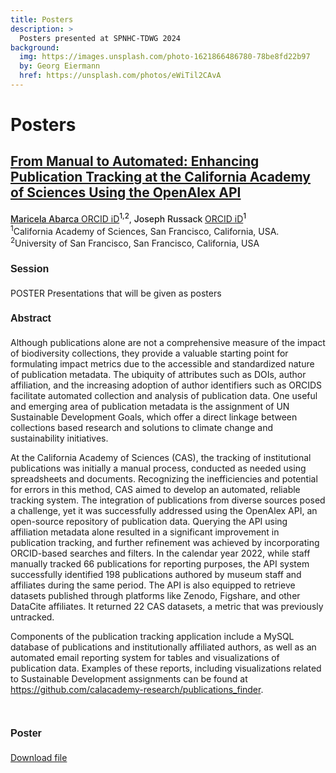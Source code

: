 ```yaml
---
title: Posters
description: >
  Posters presented at SPNHC-TDWG 2024
background:
  img: https://images.unsplash.com/photo-1621866486780-78be8fd22b97
  by: Georg Eiermann
  href: https://unsplash.com/photos/eWiTil2CAvA 
---
```


# Posters



## [From Manual to Automated: Enhancing Publication Tracking at the California Academy of Sciences Using the OpenAlex API](https://static.tdwg.org/conferences/2024/posters/abarca-188.pdf)
<div>
  <span class="mdc-typography--body1" style="text-align: left; font-weight: 500; text-decoration: underline">Maricela Abarca </span><a class="mdc-typography--body1" href="https://orcid.org/0000-0002-0890-8887" style="text-decoration: underline">ORCID iD</a><sup style="font-weight: 500">1,2</sup><span class="mdc-typography--body1" style="text-align: left">, </span><span class="mdc-typography--body1" style="text-align: left; font-weight: 500">Joseph Russack </span><a class="mdc-typography--body1" href="https://orcid.org/0000-0001-8366-0941" style="text-decoration: underline">ORCID iD</a><sup style="font-weight: 500">1</sup>
      <div> </div>
      <sup>1</sup><span class="mdc-typography--body1" style="text-align: left">California Academy of Sciences, San Francisco, California, USA</span><span class="mdc-typography--body1" style="text-align: left">. </span><sup>2</sup><span class="mdc-typography--body1" style="text-align: left">University of San Francisco, San Francisco, California, USA</span>
    </div>
    <div style="margin-top: 1.5rem"></div>
  </div>
  <h4 style="font-family: Calibri, sans-serif; font-size: 12pt"><b>Session</b></h4>
  POSTER Presentations that will be given as posters
  <h4 style="font-family: Calibri, sans-serif; font-size: 12pt"><b>Abstract</b></h4>
  <div>
    <p class="calibri">Although publications alone are not a comprehensive measure of the impact of biodiversity collections, they provide a valuable starting point for formulating impact metrics due to the accessible and standardized nature of publication metadata. The ubiquity of attributes such as DOIs, author affiliation, and the increasing adoption of author identifiers such as ORCIDS facilitate automated collection and analysis of publication data. One useful and emerging area of publication metadata is the assignment of UN Sustainable Development Goals, which offer a direct linkage between collections based research and solutions to climate change and sustainability initiatives.</p>
    <p class="calibri">At the California Academy of Sciences (CAS), the tracking of institutional publications was initially a manual process, conducted as needed using spreadsheets and documents. Recognizing the inefficiencies and potential for errors in this method, CAS aimed to develop an automated, reliable tracking system. The integration of publications from diverse sources posed a challenge, yet it was successfully addressed using the OpenAlex API, an open-source repository of publication data. Querying the API using affiliation metadata alone resulted in a significant improvement in publication tracking, and further refinement was achieved by incorporating ORCID-based searches and filters. In the calendar year 2022, while staff manually tracked 66 publications for reporting purposes, the API system successfully identified 198 publications authored by museum staff and affiliates during the same period. The API is also equipped to retrieve datasets published through platforms like Zenodo, Figshare, and other DataCite affiliates. It returned 22 CAS datasets, a metric that was previously untracked.&#xA0;</p>
    <p class="calibri">Components of the publication tracking application include a MySQL database of publications and institutionally affiliated authors, as well as an automated email reporting system for tables and visualizations of publication data. Examples of these reports, including visualizations related to Sustainable Development assignments can be found at <a href="https://github.com/calacademy-research/publications_finder" class="calibri">https://github.com/calacademy-research/publications_finder</a>.</p>
    <p class="calibri"><br class="calibri" /></p>
  </div>
  <h4 style="font-family: Calibri, sans-serif; font-size: 12pt"><b>Poster</b></h4>
  <a href="https://app.oxfordabstracts.com/content/events/6771/submitters/597960/submissions/fe-2db4ed7a-a981-42fb-80c2-9ae1969acb85/questions/98426/file/d3244435-4386-4b2e-9b7a-ca09542f1d71.pdf">Download file</a>
</div>
